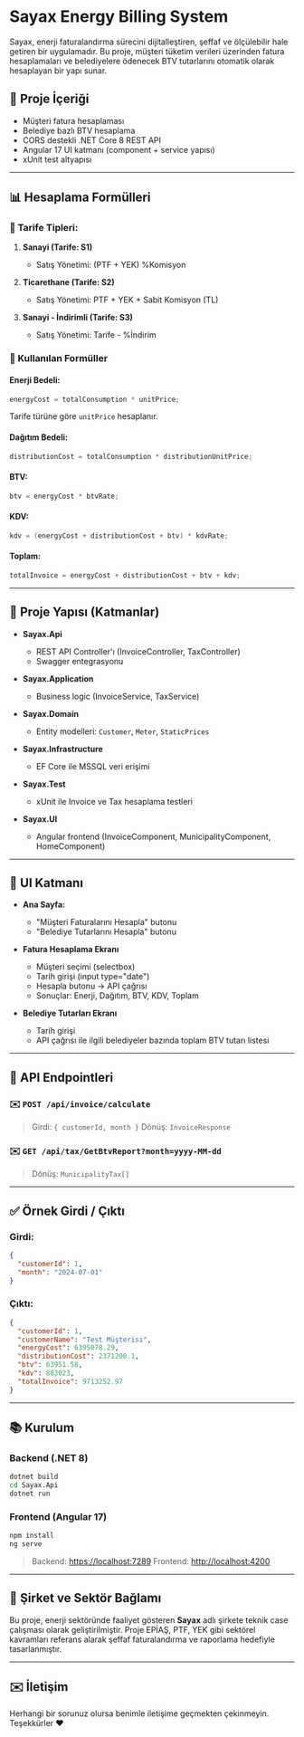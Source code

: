 # Sayax Energy Billing System

Sayax, enerji faturalandırma sürecini dijitalleştiren, şeffaf ve ölçülebilir hale getiren bir uygulamadır. Bu proje, müşteri tüketim verileri üzerinden fatura hesaplamaları ve belediyelere ödenecek BTV tutarlarını otomatik olarak hesaplayan bir yapı sunar.

## 📄 Proje İçeriği

* Müşteri fatura hesaplaması
* Belediye bazlı BTV hesaplama
* CORS destekli .NET Core 8 REST API
* Angular 17 UI katmanı (component + service yapısı)
* xUnit test altyapısı

---

## 📊 Hesaplama Formülleri

### 📅 Tarife Tipleri:

1. **Sanayi (Tarife: S1)**

   * Satış Yönetimi: (PTF + YEK) %Komisyon
2. **Ticarethane (Tarife: S2)**

   * Satış Yönetimi: PTF + YEK + Sabit Komisyon (TL)
3. **Sanayi - İndirimli (Tarife: S3)**

   * Satış Yönetimi: Tarife - %İndirim

### 🔢 Kullanılan Formüller

#### Enerji Bedeli:

```csharp
energyCost = totalConsumption * unitPrice;
```

Tarife türüne göre `unitPrice` hesaplanır.

#### Dağıtım Bedeli:

```csharp
distributionCost = totalConsumption * distributionUnitPrice;
```

#### BTV:

```csharp
btv = energyCost * btvRate;
```

#### KDV:

```csharp
kdv = (energyCost + distributionCost + btv) * kdvRate;
```

#### Toplam:

```csharp
totalInvoice = energyCost + distributionCost + btv + kdv;
```

---

## 📁 Proje Yapısı (Katmanlar)

* **Sayax.Api**

  * REST API Controller'ı (InvoiceController, TaxController)
  * Swagger entegrasyonu
* **Sayax.Application**

  * Business logic (InvoiceService, TaxService)
* **Sayax.Domain**

  * Entity modelleri: `Customer`, `Meter`, `StaticPrices`
* **Sayax.Infrastructure**

  * EF Core ile MSSQL veri erişimi
* **Sayax.Test**

  * xUnit ile Invoice ve Tax hesaplama testleri
* **Sayax.UI**

  * Angular frontend (InvoiceComponent, MunicipalityComponent, HomeComponent)

---

## 🔧 UI Katmanı

* **Ana Sayfa:**

  * "Müşteri Faturalarını Hesapla" butonu
  * "Belediye Tutarlarını Hesapla" butonu

* **Fatura Hesaplama Ekranı**

  * Müşteri seçimi (selectbox)
  * Tarih girişi (input type="date")
  * Hesapla butonu → API çağrısı
  * Sonuçlar: Enerji, Dağıtım, BTV, KDV, Toplam

* **Belediye Tutarları Ekranı**

  * Tarih girişi
  * API çağrısı ile ilgili belediyeler bazında toplam BTV tutarı listesi

---

## 📢 API Endpointleri

### ✉️ `POST /api/invoice/calculate`

> Girdi: `{ customerId, month }`
> Dönüş: `InvoiceResponse`

### ✉️ `GET /api/tax/GetBtvReport?month=yyyy-MM-dd`

> Dönüş: `MunicipalityTax[]`

---

## ✅ Örnek Girdi / Çıktı

### Girdi:

```json
{
  "customerId": 1,
  "month": "2024-07-01"
}
```

### Çıktı:

```json
{
  "customerId": 1,
  "customerName": "Test Müşterisi",
  "energyCost": 6395078.29,
  "distributionCost": 2371200.1,
  "btv": 63951.58,
  "kdv": 883023,
  "totalInvoice": 9713252.97
}
```

---

## 📚 Kurulum

### Backend (.NET 8)

```bash
dotnet build
cd Sayax.Api
dotnet run
```

### Frontend (Angular 17)

```bash
npm install
ng serve
```

> Backend: [https://localhost:7289](https://localhost:7289)
> Frontend: [http://localhost:4200](http://localhost:4200)

---

## 📅 Şirket ve Sektör Bağlamı

Bu proje, enerji sektöründe faaliyet gösteren **Sayax** adlı şirkete teknik case çalışması olarak geliştirilmiştir. Proje EPİAŞ, PTF, YEK gibi sektörel kavramları referans alarak şeffaf faturalandırma ve raporlama hedefiyle tasarlanmıştır.

---

## ✉️ İletişim

Herhangi bir sorunuz olursa benimle iletişime geçmekten çekinmeyin.
Teşekkürler ❤️
